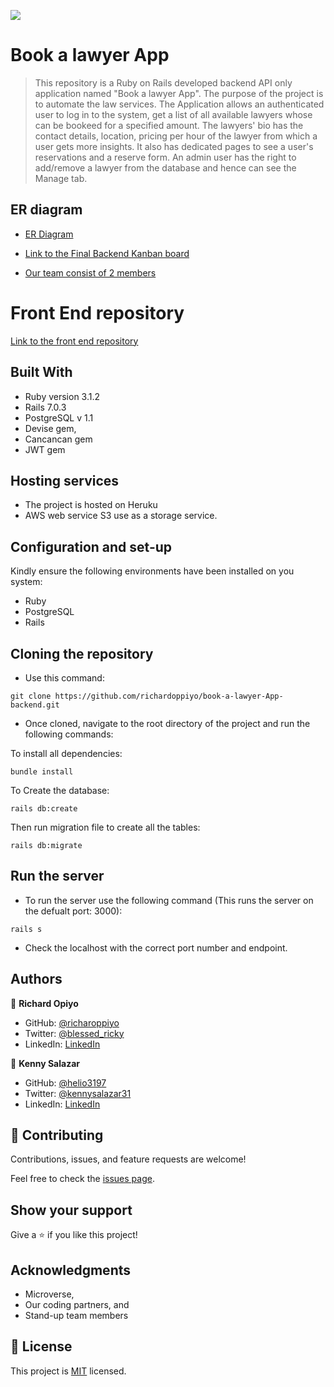 ![](https://img.shields.io/badge/Microverse-blueviolet)

# Book a lawyer App

> This repository is a Ruby on Rails developed backend API only application  named "Book a lawyer App". The purpose of the project is to automate the law services. The Application allows an authenticated user to log in to the system, get a list of all available lawyers whose can be bookeed for a specified amount. The lawyers' bio has the contact details, location, pricing per hour of the lawyer from which a user gets more insights. It also has dedicated pages to see a user's reservations and a reserve form. An admin user has the right to add/remove a lawyer from the database and hence can see the Manage tab.


## ER diagram

- [ER Diagram](https://user-images.githubusercontent.com/35674623/180019287-e06c7c8b-18e0-4033-bace-1848e95196d1.png)
- [Link to the Final Backend Kanban board](https://user-images.githubusercontent.com/35674623/179997012-371b29c5-eba7-4c72-878a-772000ee0f72.png)


- [Our team consist of 2 members](#authors)

# Front End repository

[Link to the front end repository](https://github.com/helio3197/book-a-lawyer-App-frontend)


## Built With

- Ruby version 3.1.2
- Rails 7.0.3
- PostgreSQL v 1.1
- Devise gem, 
- Cancancan gem 
- JWT gem

## Hosting services

- The project is hosted on Heruku
- AWS web service S3 use as a storage service.


## Configuration and set-up

Kindly ensure the following environments have been installed on you system:
+ Ruby
+ PostgreSQL
+ Rails

## Cloning the repository
- Use this command:

```
git clone https://github.com/richardoppiyo/book-a-lawyer-App-backend.git
```

- Once cloned, navigate to the root directory of the project and run the following commands:

To install all dependencies:

```
bundle install
```

To Create the database:

```
rails db:create
```

Then run migration file to create all the tables:

```
rails db:migrate
```

## Run the server

- To run the server use the following command (This runs the server on the defualt port: 3000):

```
rails s
```

- Check the localhost with the correct port number and endpoint.


## Authors

👤 **Richard Opiyo**

- GitHub: [@richaroppiyo](https://github.com/richardoppiyo)
- Twitter: [@blessed_ricky](https://twitter.com/blessed_ricky)
- LinkedIn: [LinkedIn](https://www.linkedin.com/in/richardoppiyo/)


👤 **Kenny Salazar**

- GitHub: [@helio3197](https://github.com/helio3197)
- Twitter: [@kennysalazar31](https://twitter.com/kennysalazar31)
- LinkedIn: [LinkedIn](https://linkedin.com/in/kenny-salazar-1a1687110)


## 🤝 Contributing

Contributions, issues, and feature requests are welcome!

Feel free to check the [issues page](../../issues/).

## Show your support

Give a ⭐️ if you like this project!

## Acknowledgments

- Microverse,
- Our coding partners, and
- Stand-up team members

## 📝 License

This project is [MIT](./LICENSE) licensed.
